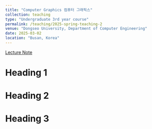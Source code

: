 ```yaml
---
title: "Computer Graphics 컴퓨터 그래픽스"
collection: teaching
type: "Undergraduate 3rd year course"
permalink: /teaching/2025-spring-teaching-2
venue: "Dongseo University, Department of Computer Engineering"
date: 2025-03-02
location: "Busan, Korea"
---
```


[Lecture Note](https://docs.google.com/document/d/1ws8QLYgxB4Nj_ZnCiqlYsXvPhpzePRtTjaeDrQ2nny8/edit?tab=t.0)

Heading 1
======

Heading 2
======

Heading 3
======
